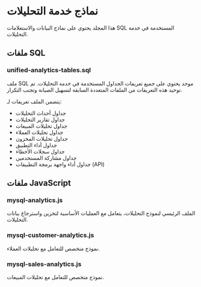# نماذج خدمة التحليلات

هذا المجلد يحتوي على نماذج البيانات والاستعلامات SQL المستخدمة في خدمة التحليلات.

## ملفات SQL

### unified-analytics-tables.sql
ملف SQL موحد يحتوي على جميع تعريفات الجداول المستخدمة في خدمة التحليلات. تم توحيد هذه التعريفات من الملفات المتعددة السابقة لتسهيل الصيانة وتجنب التكرار.

يتضمن الملف تعريفات لـ:
- جداول أحداث التحليلات
- جداول تقارير التحليلات
- جداول تحليلات المبيعات
- جداول تحليلات العملاء
- جداول تحليلات المخزون
- جداول أداء التطبيق
- جداول سجلات الأخطاء
- جداول مشاركة المستخدمين
- جداول أداء واجهة برمجة التطبيقات (API)

## ملفات JavaScript

### mysql-analytics.js
الملف الرئيسي لنموذج التحليلات، يتعامل مع العمليات الأساسية لتخزين واسترجاع بيانات التحليلات.

### mysql-customer-analytics.js
نموذج متخصص للتعامل مع تحليلات العملاء.

### mysql-sales-analytics.js
نموذج متخصص للتعامل مع تحليلات المبيعات.